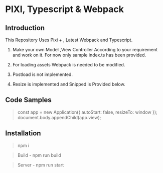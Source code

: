 # PIXI, Typescript & Webpack

## Introduction

This Repository Uses Pixi + , Latest Webpack and Typescript. 


1. Make your own Model ,View Controller According to your requirement and work on it. For now only sample index.ts has been provided.


  2. For loading assets Webpack is needed to be modified.
  3. Postload is not implemented.
  4. Resize is implemented and Snipped is Provided below.

## Code Samples

>  const app = new Application({
    autoStart: false,
    resizeTo: window
    });
    document.body.appendChild(app.view);

## Installation

> npm i

> Build -  npm run build

>  Server -  npm run start